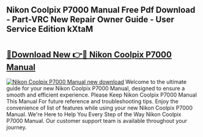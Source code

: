 ## Nikon Coolpix P7000 Manual Free Pdf Download - Part-VRC New Repair Owner Guide - User Service Edition kXtaM

# <h2><a href="http://cf12824.oget.top/?id=Nikon+Coolpix+P7000+Manual">🔗Download New 👉🔴 Nikon Coolpix P7000 Manual</a></h2>

[![Nikon Coolpix P7000 Manual new download](https://i.imgur.com/5g1atiW.png)](http://cf12824.oget.top/?id=Nikon+Coolpix+P7000+Manual)
Welcome to the ultimate guide for your new Nikon Coolpix P7000 Manual, designed to ensure a smooth and efficient experience. Please Keep Nikon Coolpix P7000 Manual This Manual For future reference and troubleshooting tips. Enjoy the convenience of list of features while using your new Nikon Coolpix P7000 Manual. We're Here to Help You Every Step of the Way Nikon Coolpix P7000 Manual. Our customer support team is available throughout your journey.
